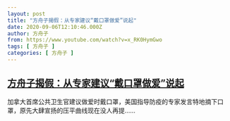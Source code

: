 ```yaml
---
layout: post
title: "方舟子揭假：从专家建议“戴口罩做爱”说起"
date: 2020-09-06T12:10:46.000Z
author: 方舟子
from: https://www.youtube.com/watch?v=x_RK0HymGwo
tags: [ 方舟子 ]
categories: [ 方舟子 ]
---
```

<!--1599394246000-->
[方舟子揭假：从专家建议“戴口罩做爱”说起](https://www.youtube.com/watch?v=x_RK0HymGwo)
------

<div>
加拿大首席公共卫生官建议做爱时戴口罩，美国指导防疫的专家发言特地摘下口罩，原先大肆宣扬的压平曲线现在没人再提……
</div>

